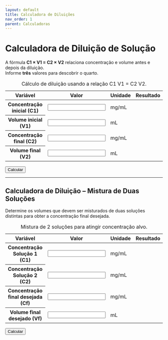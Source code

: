 ```yaml
---
layout: default
title: Calculadora de Diluições
nav_order: 1
parent: Calculadoras
---
```


# Calculadora de Diluição de Solução

A fórmula **C1 × V1 = C2 × V2** relaciona concentração e volume antes e depois da diluição.  
Informe **três** valores para descobrir o quarto.

<table class="calculadora" aria-describedby="tbl-diluicao-desc">
  <caption id="tbl-diluicao-desc">Cálculo de diluição usando a relação C1 V1 = C2 V2.</caption>
  <thead>
    <tr>
      <th scope="col">Variável</th>
      <th scope="col">Valor</th>
      <th scope="col">Unidade</th>
      <th scope="col">Resultado</th>
    </tr>
  </thead>
  <tbody>
    <tr>
      <th scope="row"><label for="c1">Concentração inicial (C1)</label></th>
      <td data-label="Valor"><input type="number" id="c1" class="input-editavel" min="0" step="any" aria-describedby="unit-c1"></td>
      <td data-label="Unidade" id="unit-c1"><span>mg/mL</span></td>
      <td data-label="Resultado" rowspan="4" id="resultadoDiluição" class="resultado" aria-live="polite"></td>
    </tr>
    <tr>
      <th scope="row"><label for="v1">Volume inicial (V1)</label></th>
      <td data-label="Valor"><input type="number" id="v1" class="input-editavel" min="0" step="any" aria-describedby="unit-v1"></td>
      <td data-label="Unidade" id="unit-v1"><span>mL</span></td>
    </tr>
    <tr>
      <th scope="row"><label for="c2">Concentração final (C2)</label></th>
      <td data-label="Valor"><input type="number" id="c2" class="input-editavel" min="0" step="any" aria-describedby="unit-c2"></td>
      <td data-label="Unidade" id="unit-c2"><span>mg/mL</span></td>
    </tr>
    <tr>
      <th scope="row"><label for="v2">Volume final (V2)</label></th>
      <td data-label="Valor"><input type="number" id="v2" class="input-editavel" min="0" step="any" aria-describedby="unit-v2"></td>
      <td data-label="Unidade" id="unit-v2"><span>mL</span></td>
    </tr>
  </tbody>
</table>

<button id="btn-calcular-dil" class="btn-calcular" onclick="calcularDiluição()">Calcular</button>

---

## Calculadora de Diluição – Mistura de Duas Soluções

Determine os volumes que devem ser misturados de duas soluções distintas para obter a concentração final desejada.

<table class="calculadora" aria-describedby="tbl-diluicao-alt-desc">
  <caption id="tbl-diluicao-alt-desc">Mistura de 2 soluções para atingir concentração alvo.</caption>
  <thead>
    <tr>
      <th scope="col">Variável</th>
      <th scope="col">Valor</th>
      <th scope="col">Unidade</th>
      <th scope="col">Resultado</th>
    </tr>
  </thead>
  <tbody>
    <tr>
      <th scope="row"><label for="c1Alt">Concentração Solução 1 (C1)</label></th>
      <td data-label="Valor"><input type="number" id="c1Alt" class="input-editavel" min="0" step="any" aria-describedby="unit-c1Alt"></td>
      <td data-label="Unidade" id="unit-c1Alt"><span>mg/mL</span></td>
      <td data-label="Resultado" rowspan="4" id="resultadoDiluiçãoAlt" class="resultado" aria-live="polite"></td>
    </tr>
    <tr>
      <th scope="row"><label for="c2Alt">Concentração Solução 2 (C2)</label></th>
      <td data-label="Valor"><input type="number" id="c2Alt" class="input-editavel" min="0" step="any" aria-describedby="unit-c2Alt"></td>
      <td data-label="Unidade" id="unit-c2Alt"><span>mg/mL</span></td>
    </tr>
    <tr>
      <th scope="row"><label for="cfAlt">Concentração final desejada (Cf)</label></th>
      <td data-label="Valor"><input type="number" id="cfAlt" class="input-editavel" min="0" step="any" aria-describedby="unit-cfAlt"></td>
      <td data-label="Unidade" id="unit-cfAlt"><span>mg/mL</span></td>
    </tr>
    <tr>
      <th scope="row"><label for="vfAlt">Volume final desejado (Vf)</label></th>
      <td data-label="Valor"><input type="number" id="vfAlt" class="input-editavel" min="0" step="any" aria-describedby="unit-vfAlt"></td>
      <td data-label="Unidade" id="unit-vfAlt"><span>mL</span></td>
    </tr>
  </tbody>
</table>

<button id="btn-calcular-dil-alt" class="btn-calcular" onclick="calcularDiluiçãoAlternativa()">Calcular</button>

<script>
function calcularDiluição() {
  const c1 = parseFloat(document.getElementById('c1').value);
  const v1 = parseFloat(document.getElementById('v1').value);
  const c2 = parseFloat(document.getElementById('c2').value);
  const v2 = parseFloat(document.getElementById('v2').value);

  const resultado = document.getElementById('resultadoDiluição');
  resultado.textContent = 'Calculando…';

  if ((c1 || c1 === 0) && (v1 || v1 === 0) && (c2 || c2 === 0) && !isNaN(v1)) {
    const vFinal = (c1 * v1) / c2;
    resultado.textContent = `Volume final (V2): ${vFinal.toFixed(2)} mL`;
  } else if ((c1 || c1 === 0) && (c2 || c2 === 0) && (v2 || v2 === 0)) {
    const vInicial = (c2 * v2) / c1;
    resultado.textContent = `Volume inicial (V1): ${vInicial.toFixed(2)} mL`;
  } else {
    resultado.textContent = 'Preencha três campos para calcular o quarto.';
  }
}

function calcularDiluiçãoAlternativa() {
  const c1 = parseFloat(document.getElementById('c1Alt').value);
  const c2 = parseFloat(document.getElementById('c2Alt').value);
  const cf = parseFloat(document.getElementById('cfAlt').value);
  const vf = parseFloat(document.getElementById('vfAlt').value);
  const resultadoAlt = document.getElementById('resultadoDiluiçãoAlt');
  resultadoAlt.textContent = 'Calculando…';

  if ([c1, c2, cf, vf].every(v => !isNaN(v))) {
    const v1 = ((cf - c2) * vf) / (c1 - c2);
    const v2 = vf - v1;
    resultadoAlt.textContent = `V1: ${v1.toFixed(2)} mL, V2: ${v2.toFixed(2)} mL`;
  } else {
    resultadoAlt.textContent = 'Preencha todos os campos com números válidos.';
  }
}
</script>
